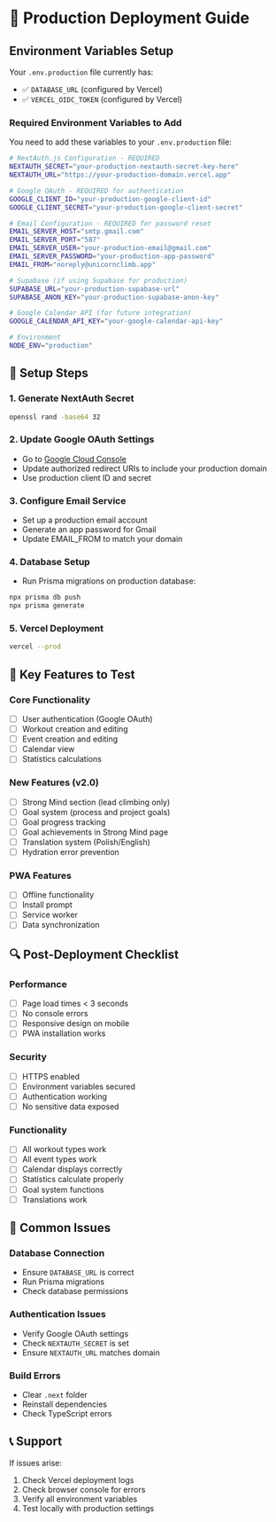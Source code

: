 # 🚀 Production Deployment Guide

## Environment Variables Setup

Your `.env.production` file currently has:
- ✅ `DATABASE_URL` (configured by Vercel)
- ✅ `VERCEL_OIDC_TOKEN` (configured by Vercel)

### Required Environment Variables to Add

You need to add these variables to your `.env.production` file:

```bash
# NextAuth.js Configuration - REQUIRED
NEXTAUTH_SECRET="your-production-nextauth-secret-key-here"
NEXTAUTH_URL="https://your-production-domain.vercel.app"

# Google OAuth - REQUIRED for authentication
GOOGLE_CLIENT_ID="your-production-google-client-id"
GOOGLE_CLIENT_SECRET="your-production-google-client-secret"

# Email Configuration - REQUIRED for password reset
EMAIL_SERVER_HOST="smtp.gmail.com"
EMAIL_SERVER_PORT="587"
EMAIL_SERVER_USER="your-production-email@gmail.com"
EMAIL_SERVER_PASSWORD="your-production-app-password"
EMAIL_FROM="noreply@unicornclimb.app"

# Supabase (if using Supabase for production)
SUPABASE_URL="your-production-supabase-url"
SUPABASE_ANON_KEY="your-production-supabase-anon-key"

# Google Calendar API (for future integration)
GOOGLE_CALENDAR_API_KEY="your-google-calendar-api-key"

# Environment
NODE_ENV="production"
```

## 🔧 Setup Steps

### 1. Generate NextAuth Secret
```bash
openssl rand -base64 32
```

### 2. Update Google OAuth Settings
- Go to [Google Cloud Console](https://console.cloud.google.com/)
- Update authorized redirect URIs to include your production domain
- Use production client ID and secret

### 3. Configure Email Service
- Set up a production email account
- Generate an app password for Gmail
- Update EMAIL_FROM to match your domain

### 4. Database Setup
- Run Prisma migrations on production database:
```bash
npx prisma db push
npx prisma generate
```

### 5. Vercel Deployment
```bash
vercel --prod
```

## 🎯 Key Features to Test

### Core Functionality
- [ ] User authentication (Google OAuth)
- [ ] Workout creation and editing
- [ ] Event creation and editing
- [ ] Calendar view
- [ ] Statistics calculations

### New Features (v2.0)
- [ ] Strong Mind section (lead climbing only)
- [ ] Goal system (process and project goals)
- [ ] Goal progress tracking
- [ ] Goal achievements in Strong Mind page
- [ ] Translation system (Polish/English)
- [ ] Hydration error prevention

### PWA Features
- [ ] Offline functionality
- [ ] Install prompt
- [ ] Service worker
- [ ] Data synchronization

## 🔍 Post-Deployment Checklist

### Performance
- [ ] Page load times < 3 seconds
- [ ] No console errors
- [ ] Responsive design on mobile
- [ ] PWA installation works

### Security
- [ ] HTTPS enabled
- [ ] Environment variables secured
- [ ] Authentication working
- [ ] No sensitive data exposed

### Functionality
- [ ] All workout types work
- [ ] All event types work
- [ ] Calendar displays correctly
- [ ] Statistics calculate properly
- [ ] Goal system functions
- [ ] Translations work

## 🚨 Common Issues

### Database Connection
- Ensure `DATABASE_URL` is correct
- Run Prisma migrations
- Check database permissions

### Authentication Issues
- Verify Google OAuth settings
- Check `NEXTAUTH_SECRET` is set
- Ensure `NEXTAUTH_URL` matches domain

### Build Errors
- Clear `.next` folder
- Reinstall dependencies
- Check TypeScript errors

## 📞 Support

If issues arise:
1. Check Vercel deployment logs
2. Check browser console for errors
3. Verify all environment variables
4. Test locally with production settings
